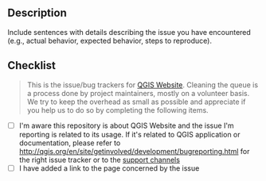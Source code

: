 ## Description

Include sentences with details describing the issue you have encountered (e.g., actual behavior, expected behavior, steps to reproduce).

## Checklist
> This is the issue/bug trackers for [QGIS Website](https://qgis.org).
Cleaning the queue is a process done by project maintainers, mostly on a volunteer basis.
We try to keep the overhead as small as possible and appreciate if you help us to do so by completing the following items.

- [ ] I'm aware this repository is about QGIS Website and the issue I'm reporting is related to its usage.
If it's related to QGIS application or documentation, please refer to http://qgis.org/en/site/getinvolved/development/bugreporting.html
for the right issue tracker or to the [support channels](http://qgis.org/en/site/forusers/support.html)
- [ ] I have added a link to the page concerned by the issue
